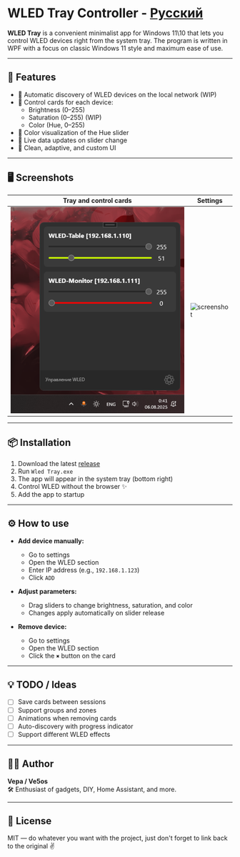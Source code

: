 # WLED Tray Controller - [Русский](https://github.com/Ve5os/Wled-Tray/blob/master/README.md) 

**WLED Tray** is a convenient minimalist app for Windows 11\10 that lets you control WLED devices right from the system tray. The program is written in WPF with a focus on classic Windows 11 style and maximum ease of use.

---

## 🔧 Features

- 📡 Automatic discovery of WLED devices on the local network (WIP)  
- 🧱 Control cards for each device:  
  - Brightness (0–255)  
  - Saturation (0–255) (WIP)  
  - Color (Hue, 0–255)  
- 🎨 Color visualization of the Hue slider  
- 🔁 Live data updates on slider change  
- 🧼 Clean, adaptive, and custom UI  

---

## 🖥️ Screenshots

| Tray and control cards | Settings |
|-----------------------|----------|
| ![screenshot](Screenshot/tray.png) | ![screenshot](Screenshot/showcase.gif) |

---

## 📦 Installation

1. Download the latest [release](https://github.com/ve5os/WLED-Tray/releases)  
2. Run `Wled Tray.exe`  
3. The app will appear in the system tray (bottom right)  
4. Control WLED without the browser ✨  
5. Add the app to startup  

---

## ⚙️ How to use

- **Add device manually:**  
  - Go to settings  
  - Open the WLED section  
  - Enter IP address (e.g., `192.168.1.123`)  
  - Click `ADD`  

- **Adjust parameters:**  
  - Drag sliders to change brightness, saturation, and color  
  - Changes apply automatically on slider release  

- **Remove device:**  
  - Go to settings  
  - Open the WLED section  
  - Click the `✖` button on the card  

---

## 💡 TODO / Ideas

- [ ] Save cards between sessions  
- [ ] Support groups and zones  
- [ ] Animations when removing cards  
- [ ] Auto-discovery with progress indicator  
- [ ] Support different WLED effects  

---

## 👨‍💻 Author

**Vepa / Ve5os**  
🛠 Enthusiast of gadgets, DIY, Home Assistant, and more.  

---

## 📄 License

MIT — do whatever you want with the project, just don't forget to link back to the original ✌️
